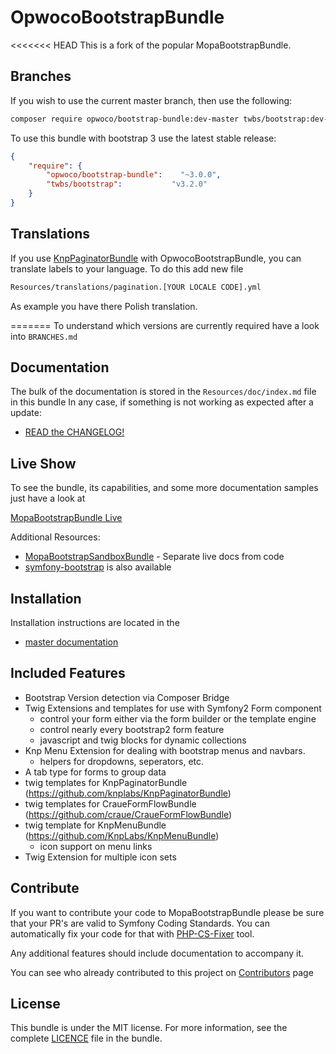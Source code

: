 OpwocoBootstrapBundle
===================

<<<<<<< HEAD
This is a fork of the popular MopaBootstrapBundle.

Branches
--------


If you wish to use the current master branch, then use the following:


```sh
composer require opwoco/bootstrap-bundle:dev-master twbs/bootstrap:dev-master
```


To use this bundle with bootstrap 3 use the latest stable release:


``` json
{
    "require": {
        "opwoco/bootstrap-bundle":    "~3.0.0",
        "twbs/bootstrap":           "v3.2.0"
    }
}
```


Translations
------------
If you use [KnpPaginatorBundle](https://github.com/KnpLabs/KnpPaginatorBundle) with OpwocoBootstrapBundle, you can translate labels to your language.
To do this add new file

```sh
Resources/translations/pagination.[YOUR LOCALE CODE].yml
```

As example you have there Polish translation.

=======
To understand which versions are currently required have a look into `BRANCHES.md`

Documentation
-------------

The bulk of the documentation is stored in the `Resources/doc/index.md` file in this bundle
In any case, if something is not working as expected after a update:

* [READ the CHANGELOG!](https://github.com/phiamo/MopaBootstrapBundle/blob/master/CHANGELOG.md)


Live Show
---------

To see the bundle, its capabilities, and some more documentation samples just have a look at

[MopaBootstrapBundle Live](http://bootstrap.mohrenweiserpartner.de/mopa/bootstrap)

Additional Resources:

*  [MopaBootstrapSandboxBundle](http://github.com/phiamo/MopaBootstrapSandboxBundle) - Separate live docs from code
*  [symfony-bootstrap](https://github.com/phiamo/symfony-bootstrap) is also available

Installation
------------

Installation instructions are located in the

* [master documentation](https://github.com/phiamo/MopaBootstrapBundle/blob/master/Resources/doc/1-installation.md)

Included Features
-----------------

* Bootstrap Version detection via Composer Bridge
* Twig Extensions and templates for use with Symfony2 Form component
  * control your form either via the form builder or the template engine
  * control nearly every bootstrap2 form feature
  * javascript and twig blocks for dynamic collections
* Knp Menu Extension for dealing with bootstrap menus and navbars.
  * helpers for dropdowns, seperators, etc.
* A tab type for forms to group data
* twig templates for KnpPaginatorBundle (https://github.com/knplabs/KnpPaginatorBundle)
* twig templates for CraueFormFlowBundle (https://github.com/craue/CraueFormFlowBundle)
* twig template for KnpMenuBundle (https://github.com/KnpLabs/KnpMenuBundle)
  * icon support on menu links
* Twig Extension for multiple icon sets

Contribute
----------

If you want to contribute your code to MopaBootstrapBundle please be sure that your PR's
are valid to Symfony Coding Standards. You can automatically fix your code for that
with [PHP-CS-Fixer](http://cs.sensiolabs.org) tool.

Any additional features should include documentation to accompany it.

You can see who already contributed to this project on [Contributors](https://github.com/phiamo/MopaBootstrapBundle/contributors) page

License
-------

This bundle is under the MIT license. For more information, see the complete [LICENCE](LICENCE) file in the bundle.
